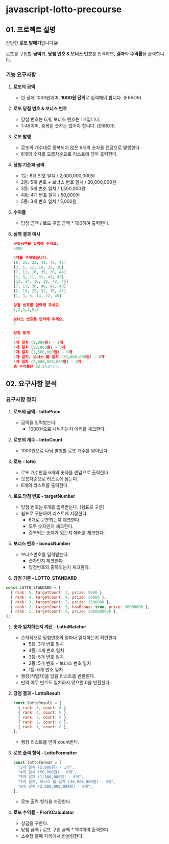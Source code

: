 # javascript-lotto-precourse

## 01. 프로젝트 설명

<aside>

간단한 **로또 발매기**입니다😀

로또를 구입할 **금액**과, **당첨 번호 & 보너스 번호**를 입력하면, **결과**와 **수익률**을 출력합니다.

</aside>

### 기능 요구사항

1. **로또의 금액**
   - 한 장에 1000원이며, **1000원 단위**로 입력해야 합니다. (ERROR)
2. **로또 당첨 번호 & 보너스 번호**
   - 당첨 번호는 6개, 보너스 번호는 1개입니다.
   - 1-45이며, 중복된 숫자는 없어야 합니다. (ERROR)
3. **로또 발행**
   - 로또의 개수대로 중복되지 않은 6개의 숫자를 랜덤으로 발행한다.
   - 6개의 숫자를 오름차순으로 리스트에 담아 출력한다.
4. **당첨 기준과 금액**
   - 1등: 6개 번호 일치 / 2,000,000,000원
   - 2등: 5개 번호 + 보너스 번호 일치 / 30,000,000원
   - 3등: 5개 번호 일치 / 1,500,000원
   - 4등: 4개 번호 일치 / 50,000원
   - 5등: 3개 번호 일치 / 5,000원
5. **수익률**
   - 당첨 금액 / 로또 구입 금액 \* 100하여 출력한다.
6. **실행 결과 예시**

   ```prolog
   구입금액을 입력해 주세요.
   8000

   8개를 구매했습니다.
   [8, 21, 23, 41, 42, 43]
   [3, 5, 11, 16, 32, 38]
   [7, 11, 16, 35, 36, 44]
   [1, 8, 11, 31, 41, 42]
   [13, 14, 16, 38, 42, 45]
   [7, 11, 30, 40, 42, 43]
   [2, 13, 22, 32, 38, 45]
   [1, 3, 5, 14, 22, 45]

   당첨 번호를 입력해 주세요.
   1,2,3,4,5,6

   보너스 번호를 입력해 주세요.
   7

   당첨 통계
   ---
   3개 일치 (5,000원) - 1개
   4개 일치 (50,000원) - 0개
   5개 일치 (1,500,000원) - 0개
   5개 일치, 보너스 볼 일치 (30,000,000원) - 0개
   6개 일치 (2,000,000,000원) - 0개
   총 수익률은 62.5%입니다.
   ```

## 02. 요구사항 분석

### 요구사항 정리

1. **로또의 금액 - lottoPrice**
   - 금액을 입력받는다.
     - 1000원으로 나눠지는지 에러를 체크한다.
2. **로또의 개수 - lottoCount**
   - 1000원으로 나눠 발행할 로또 개수를 알아낸다.
3. **로또 - lotto**

   - 로또 개수만큼 6개의 숫자를 랜덤으로 출력한다.
   - 오름차순으로 리스트에 담는다.
   - 6개의 리스트를 출력한다.

4. **로또 당첨 번호 - targetNumber**
   - 당첨 번호는 6개를 입력받는다. (쉼표로 구분)
   - 쉼표로 구분하여 리스트에 저장한다.
     - 6개로 구분되는지 체크한다.
     - 모두 숫자인지 체크한다.
     - 중복되는 숫자가 있는지 에러를 체크한다.
5. **보너스 번호 - bonusNumber**
   - 보너스번호를 입력받는다.
     - 숫자인지 체크한다.
     - 당첨번호와 중복되는지 체크한다.
6. **당첨 기준 - LOTTO_STANDARD**

```jsx
const LOTTO_STANDARD = [
  { rank: 5, targetCount: 3, prize: 5000 },
  { rank: 4, targetCount: 4, prize: 50000 },
  { rank: 3, targetCount: 5, prize: 1500000 },
  { rank: 2, targetCount: 5, hasBonus: true, prize: 30000000 },
  { rank: 1, targetCount: 6, prize: 2000000000 },
];
```

1. **숫자 일치하는지 계산 - LottoMatcher**

   - 순차적으로 당첨번호와 얼마나 일치하는지 확인한다.
     - 5등: 3개 번호 일치
     - 4등: 4개 번호 일치
     - 3등: 5개 번호 일치
     - 2등: 5개 번호 + 보너스 번호 일치
     - 1등: 6개 번호 일치
   - 랭킹(식별자)을 담음 리스트를 반환한다.
   - 만약 아무 번호도 일치하지 않으면 0을 반환한다.

2. **당첨 결과 - LottoResult**

   ```jsx
   const lottoResult = [
     { rank: 5, count: 0 },
     { rank: 4, count: 0 },
     { rank: 3, count: 0 },
     { rank: 2, count: 0 },
     { rank: 1, count: 0 },
   ];
   ```

   - 랭킹 리스트를 받아 count한다.

3. **로또 출력 형식 - LottoFormatter**

   ```jsx
   const lottoFormat = [
     "3개 일치 (5,000원) - 1개",
     "4개 일치 (50,000원) - 0개",
     "5개 일치 (1,500,000원) - 0개",
     "5개 일치, 보너스 볼 일치 (30,000,000원) - 0개",
     "6개 일치 (2,000,000,000원) - 0개",
   ];
   ```

   - 로또 출력 형식을 저장한다.

4. **로또 수익률** - **ProfitCalculator**

   - 상금을 구한다.
   - 당첨 금액 / 로또 구입 금액 \* 100하여 출력한다.
   - 소수점 둘째 자리에서 반올림한다.
